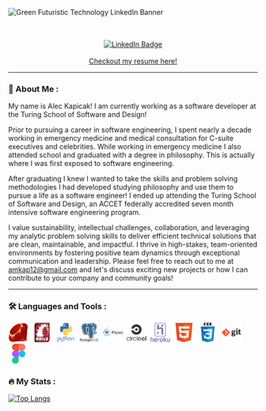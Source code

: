 ![Green Futuristic Technology LinkedIn Banner](https://github.com/AlecKap/AlecKap/assets/120225785/8f849f66-bd99-4a5d-9ba7-8f8a9e9f77ed)

<div id="header" align="center">
  <img src="https://komarev.com/ghpvc/?username=aleckap&style=flat-square&color=blue" alt=""/>
  <br>
  <br>
  <div id="badges">
    <a href="https://www.linkedin.com/in/alec-kapicak/">
      <img src="https://img.shields.io/badge/LinkedIn-blue?style=for-the-badge&logo=linkedin&logoColor=white" alt="LinkedIn Badge"/>
    </a>
  </div>
  <br>
  <div>
    <a href="https://aleckap.github.io/alec_portfolio/"> Checkout my resume here!</a>
  </div>
</div>

---

### 🔬 About Me :

My name is Alec Kapicak! I am currently working as a software developer at the Turing School of Software and Design! 

Prior to pursuing a career in software engineering, I spent nearly a decade working in emergency medicine and medical consultation for C-suite executives and celebrities. While working in emergency medicine I also attended school and graduated with a degree in philosophy. This is actually where I was first exposed to software engineering.

After graduating I knew I wanted to take the skills and problem solving methodologies I had developed studying philosophy and use them to pursue a life as a software engineer! I ended up attending the Turing School of Software and Design, an ACCET federally accredited seven month intensive software engineering program.

I value sustainability, intellectual challenges, collaboration, and leveraging my analytic problem solving skills to deliver efficient technical solutions that are clean, maintainable, and impactful. I thrive in high-stakes, team-oriented environments by fostering positive team dynamics through exceptional communication and leadership. Please feel free to reach out to me at amkap12@gmail.com and let's discuss exciting new projects or how I can contribute to your company and community goals!

---

### :hammer_and_wrench: Languages and Tools :
<div>
  <img src="https://github.com/devicons/devicon/blob/master/icons/ruby/ruby-original.svg" title="Ruby" alt="Ruby" width="40" height="40"/>&nbsp;
  <img src="https://github.com/devicons/devicon/blob/master/icons/rails/rails-original-wordmark.svg" title="Rails" alt="Rails" width="40" height="40"/>&nbsp;
  <img src="https://github.com/devicons/devicon/blob/master/icons/python/python-original-wordmark.svg" title="Python"  alt="Python" width="40" height="40"/>&nbsp;
  <img src="https://github.com/devicons/devicon/blob/master/icons/postgresql/postgresql-original-wordmark.svg" title="PostgreSQL" alt="PostgreSQL" width="40" height="40"/>&nbsp;
  <img src="https://github.com/devicons/devicon/blob/master/icons/rspec/rspec-original-wordmark.svg" title="RSpec" alt="RSpec" width="40" height="40"/>&nbsp;
  <img src="https://github.com/devicons/devicon/blob/master/icons/circleci/circleci-plain-wordmark.svg" title="CircleCI" alt="CircleCI" width="40" height="40"/>&nbsp;
  <img src="https://github.com/devicons/devicon/blob/master/icons/heroku/heroku-original-wordmark.svg" title="Heroku" alt="Heroku" width="40" height="40"/>&nbsp;
  <img src="https://github.com/devicons/devicon/blob/master/icons/html5/html5-original.svg" title="HTML5" alt="HTML" width="40" height="40"/>&nbsp;
  <img src="https://github.com/devicons/devicon/blob/master/icons/css3/css3-original-wordmark.svg" title="CSS"  alt="CSS" width="40" height="40"/>&nbsp;
  <img src="https://github.com/devicons/devicon/blob/master/icons/git/git-original-wordmark.svg" title="Git" **alt="Git" width="40" height="40"/>
  <img src="https://github.com/devicons/devicon/blob/master/icons/figma/figma-original.svg" title="Figma" alt="Figma" width="40" height="40"/>&nbsp;
</div>


### :fire: My Stats :
<!-- [![GitHub Streak](http://github-readme-streak-stats.herokuapp.com?user=aleckap&theme=dark&background=000000)](https://git.io/streak-stats) -->
[![Top Langs](https://github-readme-stats.vercel.app/api/top-langs/?username=aleckap&layout=compact&theme=vision-friendly-dark)](https://github.com/anuraghazra/github-readme-stats)

<!--
![Anurag's GitHub stats](https://github-readme-stats.vercel.app/api?username=aleckap&show_icons=true&theme=radical)
**AlecKap/AlecKap** is a ✨ _special_ ✨ repository because its `README.md` (this file) appears on your GitHub profile.

Here are some ideas to get you started:

- 🔭 I’m currently working on ...
- 🌱 I’m currently learning ...
- 👯 I’m looking to collaborate on ...
- 🤔 I’m looking for help with ...
- 💬 Ask me about ...
- 📫 How to reach me: ...
- 😄 Pronouns: ...
- ⚡ Fun fact: ...
-->
